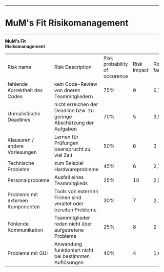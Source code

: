 -------------
# MuM's Fit Risikomanagement #
-------------
**MuM's Fit**  
**Risikomanagement**

<table>
<tr><td>Risk name</td><td>Risk Description</td><td>Risk probability of occurence</td><td>Risk impact</td><td>Risc factor</td><td>Risk mitigration</td></tr>
<tr><td>fehlende Korrektheit des Codes</td><td>kein Code-Review von dneren Teammitgliedern</td><td>75%</td><td>9</td><td>6,75</td><td>Code-Review, Tests</td></tr>
<tr><td>Unrealistische Deadlines</td><td>nicht erreichen der Deadline bzw. zu geringe Abschätzung der Aufgaben</td><td>70%</td><td>5</td><td>3,5</td><td>Neuabschätzung der Aufgaben, Aufgaben herunterbrechen</td></tr>
<tr><td>Klausuren / andere Vorlesungen</td><td>Lernen für Prüfungen beansprucht zu viel Zeit</td><td>50%</td><td>6</td><td>3</td><td>fruh mit lernen anfangen, großteil des Workloads auf Anfang des Semesters legen</tdtr>
<tr><td>Technische Probleme</td><td>zum Beispiel Hardwareprobleme</td><td>45%</td><td>6</td><td>2,7</td><td>Probleme Fixen bzw. Geräte austauschen</td></tr>
<tr><td>Personalprobleme</td><td>Ausfall eines Teammitglieds</td><td>25%</td><td>10</td><td>2,5</td><td>Verantwortungs- bzw. Aufgabenneuverteilung</td></tr>
<tr><td>Probleme mit externen Komponenten</td><td>Tools von externen Firmen sind veraltet oder bereiten Probleme</td><td>30%</td><td>7</td><td>2,1</td><td>weniger externe Tools verwenden oder nach Alternativen suchen</td></tr>
<tr><td>Fehlende Kommunikation</td><td>Teammitglieder reden nicht über aufgetretene Probleme</td><td>25%</td><td>8</td><td>2</td><td>regelmäßige Statusmeetings</td></tr>
<tr><td>Probleme mit GUI</td><td>Anwendung funktioniert nicht bei bestimmten Auflösungen</td><td>40%</td><td>4</td><td>1,6</td><td>Tests auf größeren Bildschirmen und anpassen der Grafiken</td></tr>
</table>

